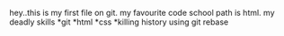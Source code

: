 hey..this is my first file on git.
my favourite code school path is html.
my deadly skills
*git
*html
*css
*killing history using git rebase
